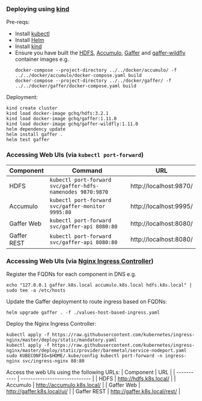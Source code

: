 ### Deploying using [kind](https://kind.sigs.k8s.io/)

Pre-reqs:
* Install [kubectl](https://kubernetes.io/docs/tasks/tools/install-kubectl/)
* Install [Helm](https://github.com/helm/helm/releases)
* Install [kind](https://kind.sigs.k8s.io/docs/user/quick-start/)
* Ensure you have built the [HDFS](../../docker/hdfs/), [Accumulo](../../docker/accumulo/), [Gaffer](../../docker/gaffer/) and [gaffer-wildfly](../../docker/gaffer-wildfly/) container images e.g.
  ```
  docker-compose --project-directory ../../docker/accumulo/ -f ../../docker/accumulo/docker-compose.yaml build
  docker-compose --project-directory ../../docker/gaffer/ -f ../../docker/gaffer/docker-compose.yaml build
  ```

Deployment:
```
kind create cluster
kind load docker-image gchq/hdfs:3.2.1
kind load docker-image gchq/gaffer:1.11.0
kind load docker-image gchq/gaffer-wildfly:1.11.0
helm dependency update
helm install gaffer .
helm test gaffer
```

### Accessing Web UIs (via `kubectl port-forward`)

| Component   | Command                                                    | URL                    |
| ----------- | ---------------------------------------------------------- | ---------------------- |
| HDFS        | `kubectl port-forward svc/gaffer-hdfs-namenodes 9870:9870` | http://localhost:9870/ |
| Accumulo    | `kubectl port-forward svc/gaffer-monitor 9995:80`          | http://localhost:9995/ |
| Gaffer Web  | `kubectl port-forward svc/gaffer-api 8080:80`              | http://localhost:8080/ |
| Gaffer REST | `kubectl port-forward svc/gaffer-api 8080:80`              | http://localhost:8080/ |

### Accessing Web UIs (via [Nginx Ingress Controller](https://github.com/kubernetes/ingress-nginx))

Register the FQDNs for each component in DNS e.g.
```
echo "127.0.0.1 gaffer.k8s.local accumulo.k8s.local hdfs.k8s.local" | sudo tee -a /etc/hosts
```

Update the Gaffer deployment to route ingress based on FQDNs:
```
helm upgrade gaffer . -f ./values-host-based-ingress.yaml
```

Deploy the Nginx Ingress Controller:
```
kubectl apply -f https://raw.githubusercontent.com/kubernetes/ingress-nginx/master/deploy/static/mandatory.yaml
kubectl apply -f https://raw.githubusercontent.com/kubernetes/ingress-nginx/master/deploy/static/provider/baremetal/service-nodeport.yaml
sudo KUBECONFIG=$HOME/.kube/config kubectl port-forward -n ingress-nginx svc/ingress-nginx 80:80
```

Access the web UIs using the following URLs:
| Component   | URL                           |
| ----------- | ----------------------------- |
| HDFS        | http://hdfs.k8s.local/        |
| Accumulo    | http://accumulo.k8s.local/    |
| Gaffer Web  | http://gaffer.k8s.local/ui/   |
| Gaffer REST | http://gaffer.k8s.local/rest/ |

